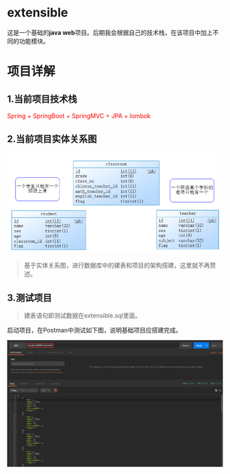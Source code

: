 # extensible
这是一个基础的**java web**项目。后期我会根据自己的技术栈，在该项目中加上不同的功能模块。
# 项目详解

## 1.当前项目技术栈

<font color="red">Spring + SpringBoot + SpringMVC + JPA + lombok</font>

## 2.当前项目实体关系图

![实体关系图](../readme-1/images/1.png)

> 基于实体关系图，进行数据库中的建表和项目的架构搭建，这里就不再赘述。

## 3.测试项目

> 建表语句即测试数据在extensible.sql里面。

启动项目，在Postman中测试如下图，说明基础项目应搭建完成。

![测试结果](../readme-1/images/2.png)
